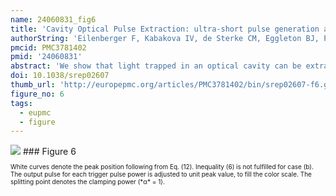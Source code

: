 ```yaml
---
name: 24060831_fig6
title: 'Cavity Optical Pulse Extraction: ultra-short pulse generation as seeded Hawking radiation.'
authorString: 'Eilenberger F, Kabakova IV, de Sterke CM, Eggleton BJ, Pertsch T.'
pmcid: PMC3781402
pmid: '24060831'
abstract: 'We show that light trapped in an optical cavity can be extracted from that cavity in an ultrashort burst by means of a trigger pulse. We find a simple analytic description of this process and show that while the extracted pulse inherits its pulse length from that of the trigger pulse, its wavelength can be completely different. Cavity Optical Pulse Extraction is thus well suited for the development of ultrashort laser sources in new wavelength ranges. We discuss similarities between this process and the generation of Hawking radiation at the optical analogue of an event horizon with extremely high Hawking temperature. Our analytic predictions are confirmed by thorough numerical simulations.'
doi: 10.1038/srep02607
thumb_url: 'http://europepmc.org/articles/PMC3781402/bin/srep02607-f6.gif'
figure_no: 6
tags:
  - eupmc
  - figure
---
```

<img src='http://europepmc.org/articles/PMC3781402/bin/srep02607-f6.jpg' style='max-height: 300px'>
### Figure 6
<p style='font-size: 10px;'><title>Temporal shape and splitting behavior of COPE pulses versus pump power for cavities with length *L* = 10 mm and a TP FWHM of *τ* = 12 ps, for a (a) weak (κ<sub>0</sub> = 0.3 mm<sup>−1</sup>) and a (b) strong (κ<sub>0</sub> = 0.6 mm<sup>−1</sup>) grating.</title> White curves denote the peak position following from Eq. (12). Inequality (6) is not fulfilled for case (b). The output pulse for each trigger pulse power is adjusted to unit peak value, to fill the color scale. The splitting point denotes the clamping power (*α* = 1).</p>